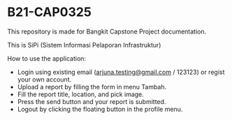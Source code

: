 # B21-CAP0325
This repository is made for Bangkit Capstone Project documentation.

This is SiPi (Sistem Informasi Pelaporan Infrastruktur)

How to use the application:
- Login using existing email (arjuna.testing@gmail.com / 123123) or regist your own account.
- Upload a report by filling the form in menu Tambah.
- Fill the report title, location, and pick image.
- Press the send button and your report is submitted.
- Logout by clicking the floating button in the profile menu.
